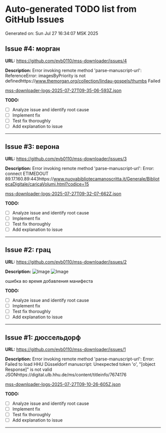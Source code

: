 # Auto-generated TODO list from GitHub Issues

Generated on: Sun Jul 27 16:34:07 MSK 2025

## Issue #4: морган

**URL:** https://github.com/evb0110/mss-downloader/issues/4

**Description:**
Error invoking remote method 'parse-manuscript-url': ReferenceError: imagesByPriority is not definedhttps://www.themorgan.org/collection/lindau-gospels/thumbs
Failed

[mss-downloader-logs-2025-07-27T09-35-06-593Z.json](https://github.com/user-attachments/files/21453101/mss-downloader-logs-2025-07-27T09-35-06-593Z.json)

**TODO:**
- [ ] Analyze issue and identify root cause
- [ ] Implement fix
- [ ] Test fix thoroughly
- [ ] Add explanation to issue

---

## Issue #3: верона

**URL:** https://github.com/evb0110/mss-downloader/issues/3

**Description:**
Error invoking remote method 'parse-manuscript-url': Error: connect ETIMEDOUT 89.17.160.89:443https://www.nuovabibliotecamanoscritta.it/Generale/BibliotecaDigitale/caricaVolumi.html?codice=15

[mss-downloader-logs-2025-07-27T09-32-07-662Z.json](https://github.com/user-attachments/files/21453090/mss-downloader-logs-2025-07-27T09-32-07-662Z.json)

**TODO:**
- [ ] Analyze issue and identify root cause
- [ ] Implement fix
- [ ] Test fix thoroughly
- [ ] Add explanation to issue

---

## Issue #2: грац

**URL:** https://github.com/evb0110/mss-downloader/issues/2

**Description:**
![Image](https://github.com/user-attachments/assets/b227ba31-4771-4077-9d94-028e652cd71d)
![Image](https://github.com/user-attachments/assets/cf6ad185-5cc9-4750-8072-eb1687594346)

ошибка во время добавления манифеста

**TODO:**
- [ ] Analyze issue and identify root cause
- [ ] Implement fix
- [ ] Test fix thoroughly
- [ ] Add explanation to issue

---

## Issue #1: дюссельдорф

**URL:** https://github.com/evb0110/mss-downloader/issues/1

**Description:**
Error invoking remote method 'parse-manuscript-url': Error: Failed to load HHU Düsseldorf manuscript: Unexpected token 'o', "[object Response]" is not valid JSONhttps://digital.ulb.hhu.de/ms/content/titleinfo/7674176

[mss-downloader-logs-2025-07-27T09-10-26-605Z.json](https://github.com/user-attachments/files/21452961/mss-downloader-logs-2025-07-27T09-10-26-605Z.json)

**TODO:**
- [ ] Analyze issue and identify root cause
- [ ] Implement fix
- [ ] Test fix thoroughly
- [ ] Add explanation to issue

---

